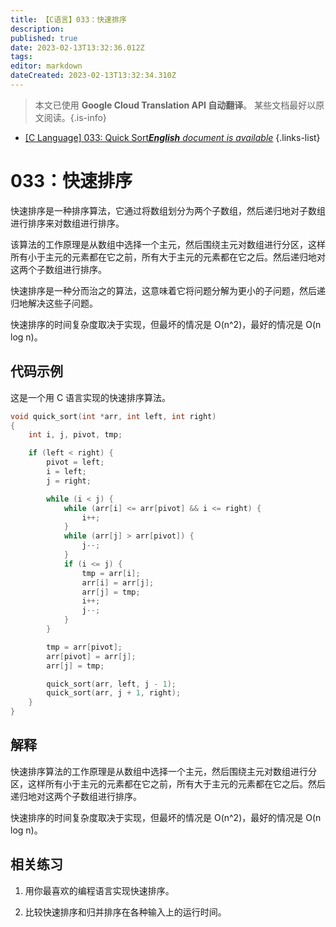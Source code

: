```yaml
---
title: 【C语言】033：快速排序
description: 
published: true
date: 2023-02-13T13:32:36.012Z
tags: 
editor: markdown
dateCreated: 2023-02-13T13:32:34.310Z
---
```


> 本文已使用 **Google Cloud Translation API 自动翻译**。
某些文档最好以原文阅读。{.is-info}



- [[C Language] 033: Quick Sort***English** document is available*](/en/Knowledge-base/Algorithm/c-language-033-quick-sort)
{.links-list}


# 033：快速排序

快速排序是一种排序算法，它通过将数组划分为两个子数组，然后递归地对子数组进行排序来对数组进行排序。

该算法的工作原理是从数组中选择一个主元，然后围绕主元对数组进行分区，这样所有小于主元的元素都在它之前，所有大于主元的元素都在它之后。然后递归地对这两个子数组进行排序。

快速排序是一种分而治之的算法，这意味着它将问题分解为更小的子问题，然后递归地解决这些子问题。

快速排序的时间复杂度取决于实现，但最坏的情况是 O(n^2)，最好的情况是 O(n log n)。

## 代码示例

这是一个用 C 语言实现的快速排序算法。

```C
void quick_sort(int *arr, int left, int right)
{
    int i, j, pivot, tmp;

    if (left < right) {
        pivot = left;
        i = left;
        j = right;

        while (i < j) {
            while (arr[i] <= arr[pivot] && i <= right) {
                i++;
            }
            while (arr[j] > arr[pivot]) {
                j--;
            }
            if (i <= j) {
                tmp = arr[i];
                arr[i] = arr[j];
                arr[j] = tmp;
                i++;
                j--;
            }
        }

        tmp = arr[pivot];
        arr[pivot] = arr[j];
        arr[j] = tmp;

        quick_sort(arr, left, j - 1);
        quick_sort(arr, j + 1, right);
    }
}
```

## 解释

快速排序算法的工作原理是从数组中选择一个主元，然后围绕主元对数组进行分区，这样所有小于主元的元素都在它之前，所有大于主元的元素都在它之后。然后递归地对这两个子数组进行排序。

快速排序的时间复杂度取决于实现，但最坏的情况是 O(n^2)，最好的情况是 O(n log n)。

## 相关练习

1. 用你最喜欢的编程语言实现快速排序。

2. 比较快速排序和归并排序在各种输入上的运行时间。